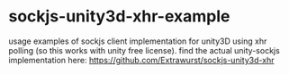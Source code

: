 sockjs-unity3d-xhr-example
==================

usage examples of sockjs client implementation for unity3D using xhr polling (so this works with unity free license).
find the actual unity-sockjs implementation here: https://github.com/Extrawurst/sockjs-unity3d-xhr